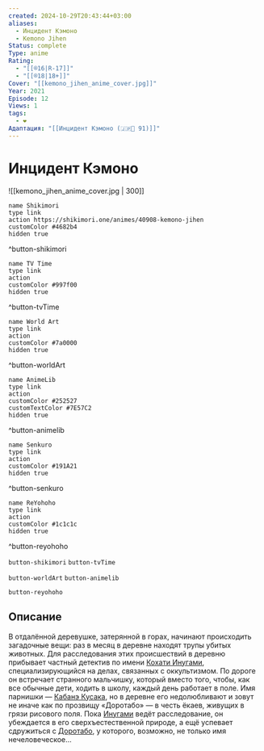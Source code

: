 ```yaml
---
created: 2024-10-29T20:43:44+03:00
aliases:
  - Инцидент Кэмоно
  - Kemono Jihen
Status: complete
Type: anime
Rating:
  - "[[®️16|R-17]]"
  - "[[®️18|18+]]"
Cover: "[[kemono_jihen_anime_cover.jpg]]"
Year: 2021
Episode: 12
Views: 1
tags:
  - ❤
Адаптация: "[[Инцидент Кэмоно (🇯🇵📗 91)]]"
---
```


# Инцидент Кэмоно

![[kemono_jihen_anime_cover.jpg | 300]]

```button
name Shikimori
type link
action https://shikimori.one/animes/40908-kemono-jihen
customColor #4682b4
hidden true
```
^button-shikimori

```button
name TV Time
type link
action 
customColor #997f00
hidden true
```
^button-tvTime

```button
name World Art
type link
action 
customColor #7a0000
hidden true
```
^button-worldArt

```button
name AnimeLib
type link
action 
customColor #252527
customTextColor #7E57C2
hidden true
```
^button-animelib

```button
name Senkuro
type link
action 
customColor #191A21
hidden true
```
^button-senkuro

```button
name ReYohoho
type link
action 
customColor #1c1c1c
hidden true
```
^button-reyohoho



`button-shikimori` `button-tvTime`

`button-worldArt` `button-animelib`

`button-reyohoho`

## Описание

В отдалённой деревушке, затерянной в горах, начинают происходить загадочные вещи: раз в месяц в деревне находят трупы убитых животных. Для расследования этих происшествий в деревню прибывает частный детектив по имени [Кохати Инугами](https://shikimori.one/characters/149282-kohachi-inugami), специализирующийся на делах, связанных с оккультизмом. По дороге он встречает странного мальчишку, который вместо того, чтобы, как все обычные дети, ходить в школу, каждый день работает в поле. Имя парнишки — [Кабанэ Кусака](https://shikimori.one/characters/149284-kabane-kusaka), но в деревне его недолюбливают и зовут не иначе как по прозвищу «Доротабо» — в честь ёкаев, живущих в грязи рисового поля. Пока [Инугами](https://shikimori.one/characters/149282-kohachi-inugami) ведёт расследование, он убеждается в его сверхъестественной природе, а ещё успевает сдружиться с [Доротабо](https://shikimori.one/characters/149284-kabane-kusaka), у которого, возможно, не только имя нечеловеческое...
